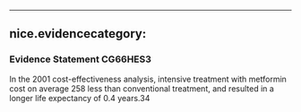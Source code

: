 
---
nice.evidencecategory: 
---

### Evidence Statement CG66HES3
In the 2001 cost-effectiveness analysis, intensive treatment with metformin cost on average
258 less than conventional treatment, and resulted in a longer life expectancy of 0.4 years.34

